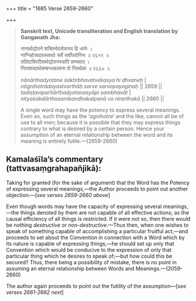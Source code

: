 +++
title = "1685 Verse 2659-2660"

+++
> **Sanskrit text, Unicode transliteration and English translation by Ganganath Jha:** 
>
> नानार्थद्योतने शक्तिर्भवत्वेकस्य हि ध्वनेः ।  
> नाग्निहोत्रादयस्त्वर्थाः सर्वे सर्वोपयोगिनः ॥ २६५९ ॥  
> तदिष्टविपरीतार्थद्योतनस्यापि सम्भवात् ।  
> नित्यशब्दार्थसम्बन्धकल्पना वो निरर्थका ॥ २६६० ॥ 
>
> *nānārthadyotane śaktirbhavatvekasya hi dhvaneḥ* \|  
> *nāgnihotrādayastvarthāḥ sarve sarvopayoginaḥ* \|\| 2659 \|\|  
> *tadiṣṭaviparītārthadyotanasyāpi sambhavāt* \|  
> *nityaśabdārthasambandhakalpanā vo nirarthakā* \|\| 2660 \|\| 
>
> A single word may have the potency to express several meanings. Even so, such things as the ‘*agnihotra*’ and the like, cannot all be of use to all men; because it is possible that they may express things contrary to what is desired by a certain person. Hence your assumption of an eternal relationship between the word and its meaning is entirely futile.—(2659-2660)



## Kamalaśīla’s commentary (tattvasaṃgrahapañjikā):

Taking for granted (for the sake of argument) that the Word has the Potency of expressing several meanings,—the Author proceeds to point out another objection:—[*see verses 2659-2660 above*]

Even though words may have the capacity of expressing several meanings,—the things denoted by them are not capable of all effective actions; as the causal efficiency of all things is restricted. If it were not so, then there would be nothing *destructive* or *non-destructive*.—Thus then, when one wishes to speak of something capable of accomplishing a particular fruitful act,—and proceeds to set about the Convention in connection with a Word which by its nature is capable of expressing things,—he should set up only that Convention which would be conducive to the expression of only that particular thing which he desires to speak of;—but how could this be secured? Thus, there being a possibility of mistake, there is no point in assuming an eternal relationship between Words and Meanings.—(2059-2660)

The author again proceeds to point out the futility of the assumption—[*see verses 2661-2662 next*]


